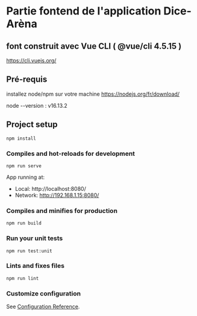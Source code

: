 # Partie fontend de l'application Dice-Arèna

## font construit avec Vue CLI ( @vue/cli 4.5.15 )
https://cli.vuejs.org/


## Pré-requis

installez node/npm sur votre machine
https://nodejs.org/fr/download/

node --version : v16.13.2

## Project setup
```
npm install
```

### Compiles and hot-reloads for development
```
npm run serve
```
App running at:
  - Local:   http://localhost:8080/
  - Network: http://192.168.1.15:8080/
  
### Compiles and minifies for production
```
npm run build
```

### Run your unit tests
```
npm run test:unit
```

### Lints and fixes files
```
npm run lint
```

### Customize configuration
See [Configuration Reference](https://cli.vuejs.org/config/).
